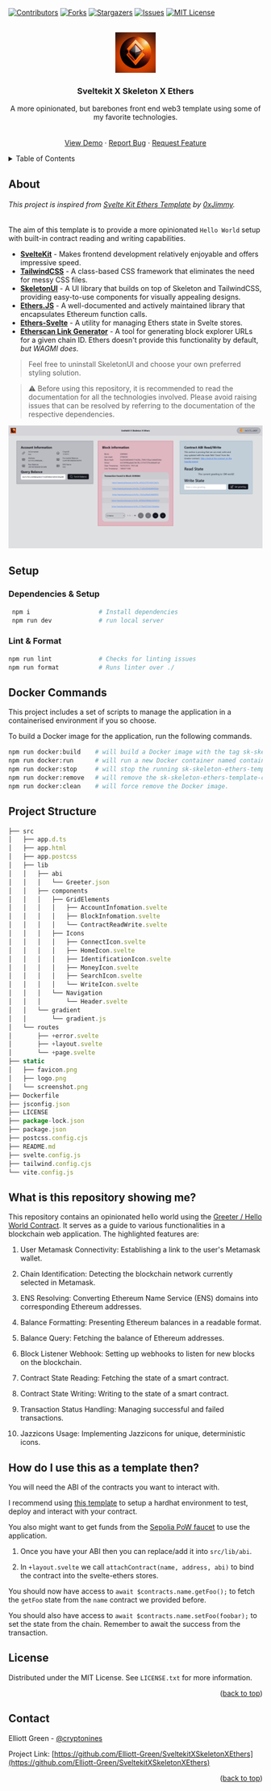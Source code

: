 <!-- Improved compatibility of back to top link -->

<a name="readme-top"></a>

[![Contributors][contributors-shield]][contributors-url]
[![Forks][forks-shield]][forks-url]
[![Stargazers][stars-shield]][stars-url]
[![Issues][issues-shield]][issues-url]
[![MIT License][license-shield]][license-url]

<br />
<div align="center">
  <a href="https://github.com/Elliott-Green/SveltekitXSkeletonXEthers">
    <img src="./static/logo.png" alt="Logo" width="80" height="80">
  </a>

  <h3 align="center">Sveltekit X Skeleton X Ethers</h3>

  <p align="center">
    A more opinionated, but barebones front end web3 template using some of my favorite technologies.
    <br />
    <br />
    <br />
    <a href="verceldeployementhere.com">View Demo</a>
    ·
    <a href="https://github.com/Elliott-Green/SveltekitXSkeletonXEthers/issues">Report Bug</a>
    ·
    <a href="https://github.com/Elliott-Green/SveltekitXSkeletonXEthers/issues">Request Feature</a>
  </p>
</div>

<!-- TABLE OF CONTENTS -->
<details>
  <summary>Table of Contents</summary>
  <ol>
    <li>
      <a href="#about">About</a>
    </li>
    <li>
      <a href="#setup">Setup</a>
      <ul>
        <li><a href="#dependencies--setup">Dependencies & Setup</a></li>
        <li><a href="#lint--format">Lint & Format</a></li>
        <li><a href="#docker-commands">Docker Commands</a></li>
      </ul>
    </li>
    <li><a href="#what-is-this-repository-showing-me">What is this repository showing me?</a></li>
    <li><a href="#how-do-i-use-this-as-a-template-then">How do I use this as a template then?</a></li>
    <li><a href="#license">License</a></li>
    <li><a href="#contact">Contact</a></li>
  </ol>
</details>

## About

###### _This project is inspired from [Svelte Kit Ethers Template](https://github.com/0xjimmy/svelte-kit-ethers-template) by [0xJimmy](https://github.com/0xjimmy)._

The aim of this template is to provide a more opinionated `Hello World` setup with built-in contract reading and writing capabilities.

- [**SvelteKit**](https://kit.svelte.dev/docs/introduction) - Makes frontend development relatively enjoyable and offers impressive speed.
- [**TailwindCSS**](https://tailwindcss.com) - A class-based CSS framework that eliminates the need for messy CSS files.
- [**SkeletonUI**](https://www.skeleton.dev) - A UI library that builds on top of Skeleton and TailwindCSS, providing easy-to-use components for visually appealing designs.
- [**Ethers.JS**](https://docs.ethers.org/v5/) - A well-documented and actively maintained library that encapsulates Ethereum function calls.
- [**Ethers-Svelte**](https://github.com/clbrge/ethers-svelte) - A utility for managing Ethers state in Svelte stores.
- [**Etherscan Link Generator**](https://github.com/MetaMask/etherscan-link) - A tool for generating block explorer URLs for a given chain ID. Ethers doesn't provide this functionality by default, _but WAGMI does_.

> Feel free to uninstall SkeletonUI and choose your own preferred styling solution.

> ⚠️ Before using this repository, it is recommended to read the documentation for all the technologies involved. Please avoid raising issues that can be resolved by referring to the documentation of the respective dependencies.

  <a href="https://github.com/othneildrew/Best-README-Template">
    <img src="./static/screenshot.png" alt="Logo" >
  </a>

## Setup

### Dependencies & Setup

```bash
 npm i                   # Install dependencies
 npm run dev             # run local server
```

### Lint & Format

```bash
npm run lint             # Checks for linting issues
npm run format           # Runs linter over ./
```

## Docker Commands

This project includes a set of scripts to manage the application in a containerised environment if you so choose.

To build a Docker image for the application, run the following commands.

```bash
npm run docker:build    # will build a Docker image with the tag sk-skeleton-ethers-template-image
npm run docker:run      # will run a new Docker container named container from the image in detached mode (-d), mapping the container's port 5173 to the host's port 5173
npm run docker:stop     # will stop the running sk-skeleton-ethers-template-container
npm run docker:remove   # will remove the sk-skeleton-ethers-template-container. The container needs to be stopped before it can be removed.
npm run docker:clean    # will force remove the Docker image.
```

## Project Structure

```ts
├── src
│   ├── app.d.ts
│   ├── app.html
│   ├── app.postcss
│   ├── lib
│   │   ├── abi
│   │   │   └── Greeter.json
│   │   ├── components
│   │   │   ├── GridElements
│   │   │   │   ├── AccountInfomation.svelte
│   │   │   │   ├── BlockInfomation.svelte
│   │   │   │   └── ContractReadWrite.svelte
│   │   │   ├── Icons
│   │   │   │   ├── ConnectIcon.svelte
│   │   │   │   ├── HomeIcon.svelte
│   │   │   │   ├── IdentificationIcon.svelte
│   │   │   │   ├── MoneyIcon.svelte
│   │   │   │   ├── SearchIcon.svelte
│   │   │   │   └── WriteIcon.svelte
│   │   │   └── Navigation
│   │   │       └── Header.svelte
│   │   └── gradient
│   │       └── gradient.js
│   └── routes
│       ├── +error.svelte
│       ├── +layout.svelte
│       └── +page.svelte
├── static
│   ├── favicon.png
│   ├── logo.png
│   └── screenshot.png
├── Dockerfile
├── jsconfig.json
├── LICENSE
├── package-lock.json
├── package.json
├── postcss.config.cjs
├── README.md
├── svelte.config.js
├── tailwind.config.cjs
└── vite.config.js
```

## What is this repository showing me?

This repository contains an opinionated hello world using the [Greeter / Hello World Contract](https://github.com/PaulRBerg/hardhat-template/blob/main/contracts/Greeter.sol). It serves as a guide to various functionalities in a blockchain web application. The highlighted features are:

1. User Metamask Connectivity: Establishing a link to the user's Metamask wallet.

2. Chain Identification: Detecting the blockchain network currently selected in Metamask.

3. ENS Resolving: Converting Ethereum Name Service (ENS) domains into corresponding Ethereum addresses.

4. Balance Formatting: Presenting Ethereum balances in a readable format.

5. Balance Query: Fetching the balance of Ethereum addresses.

6. Block Listener Webhook: Setting up webhooks to listen for new blocks on the blockchain.

7. Contract State Reading: Fetching the state of a smart contract.

8. Contract State Writing: Writing to the state of a smart contract.

9. Transaction Status Handling: Managing successful and failed transactions.

10. Jazzicons Usage: Implementing Jazzicons for unique, deterministic icons.

## How do I use this as a template then?

You will need the ABI of the contracts you want to interact with.

I recommend using [this template](https://github.com/PaulRBerg/hardhat-template) to setup a hardhat environment to test, deploy and interact with your contract.

You also might want to get funds from the [Sepolia PoW faucet](https://sepolia-faucet.pk910.de/) to use the application.

1. Once you have your ABI then you can replace/add it into `src/lib/abi`.

2. In `+layout.svelte` we call `attachContract(name, address, abi)` to bind the contract into the svelte-ethers stores.

You should now have access to `await $contracts.name.getFoo();` to fetch the `getFoo` state from the `name` contract we provided before.

You should also have access to `await $contracts.name.setFoo(foobar);` to set the state from the chain. Remember to await the success from the transaction.

## License

Distributed under the MIT License. See `LICENSE.txt` for more information.

<p align="right">(<a href="#readme-top">back to top</a>)</p>

## Contact

Elliott Green - [@cryptonines](https://twitter.com/cryptonines)

Project Link: [https://github.com/Elliott-Green/SveltekitXSkeletonXEthers](https://github.com/Elliott-Green/SveltekitXSkeletonXEthers)

<p align="right">(<a href="#readme-top">back to top</a>)</p>

[contributors-shield]: https://img.shields.io/github/contributors/Elliott-Green/SveltekitXSkeletonXEthers.svg?style=for-the-badge
[contributors-url]: https://github.com/Elliott-Green/SveltekitXSkeletonXEthers/graphs/contributors
[forks-shield]: https://img.shields.io/github/forks/Elliott-Green/SveltekitXSkeletonXEthers.svg?style=for-the-badge
[forks-url]: https://github.com/Elliott-Green/SveltekitXSkeletonXEthers/network/members
[stars-shield]: https://img.shields.io/github/stars/Elliott-Green/SveltekitXSkeletonXEthers.svg?style=for-the-badge
[stars-url]: https://github.com/Elliott-Green/SveltekitXSkeletonXEthers/stargazers
[issues-shield]: https://img.shields.io/github/issues/Elliott-Green/SveltekitXSkeletonXEthers.svg?style=for-the-badge
[issues-url]: https://github.com/Elliott-Green/SveltekitXSkeletonXEthers/issues
[license-shield]: https://img.shields.io/github/license/Elliott-Green/SveltekitXSkeletonXEthers.svg?style=for-the-badge
[license-url]: https://github.com/Elliott-Green/SveltekitXSkeletonXEthers/blob/master/LICENSE.txt
[product-screenshot]: ./static/screenshot.png
